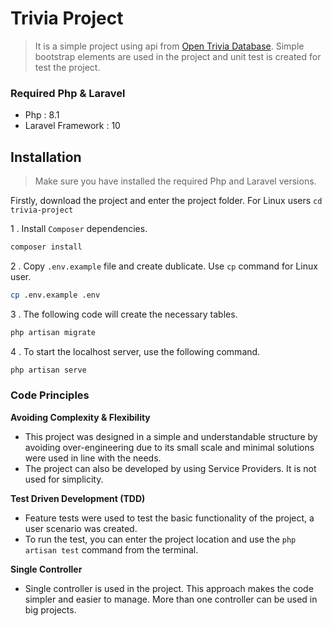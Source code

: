 # Trivia Project
> It is a simple project using api from [Open Trivia Database](https://opentdb.com/).
> Simple bootstrap elements are used in the project and unit test is created for test the project.

### Required Php & Laravel

- Php : 8.1
- Laravel Framework : 10

## Installation
> Make sure you have installed the required Php and Laravel versions.

Firstly, download the project and enter the project folder. For Linux users `cd trivia-project`

1 . Install `Composer` dependencies.
```sh
composer install
```

2 . Copy `.env.example` file and create dublicate. Use `cp` command for Linux user.  
```sh
cp .env.example .env
```

3 . The following code will create the necessary tables.
```sh
php artisan migrate
```

4 . To start the localhost server, use the following command.
```sh
php artisan serve
```

### Code Principles
**Avoiding Complexity &  Flexibility**
- This project was designed in a simple and understandable structure by avoiding over-engineering due to its small scale and minimal solutions were used in line with the needs.
- The project can also be developed by using Service Providers. It is not used for simplicity.

**Test Driven Development (TDD)**
- Feature tests were used to test the basic functionality of the project, a user scenario was created.
- To run the test, you can enter the project location and use the `php artisan test` command from the terminal.


**Single Controller**
- Single controller is used in the project. This approach makes the code simpler and easier to manage. More than one controller can be used in big projects.

